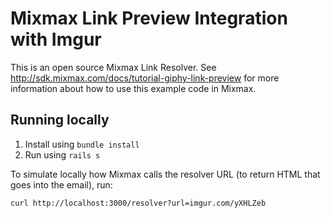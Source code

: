 # Mixmax Link Preview Integration with Imgur

This is an open source Mixmax Link Resolver. See <http://sdk.mixmax.com/docs/tutorial-giphy-link-preview> for more information about how to use this example code in Mixmax.

## Running locally

1. Install using `bundle install`
2. Run using `rails s`

To simulate locally how Mixmax calls the resolver URL (to return HTML that goes into the email), run:

```
curl http://localhost:3000/resolver?url=imgur.com/yXHLZeb
```
